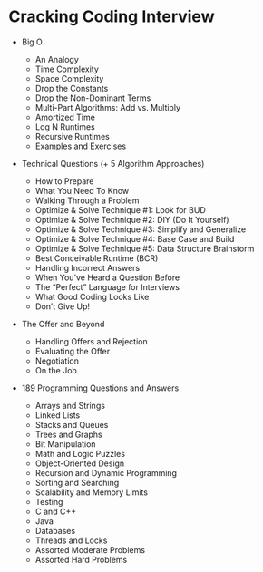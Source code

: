 # Cracking Coding Interview

- Big O

   - An Analogy
   - Time Complexity
   - Space Complexity
   - Drop the Constants
   - Drop the Non-Dominant Terms
   - Multi-Part Algorithms: Add vs. Multiply
   - Amortized Time
   - Log N Runtimes
   - Recursive Runtimes
   - Examples and Exercises

- Technical Questions (+ 5 Algorithm Approaches)

    - How to Prepare
    - What You Need To Know
    - Walking Through a Problem
    - Optimize & Solve Technique #1: Look for BUD
    - Optimize & Solve Technique #2: DIY (Do It Yourself)
    - Optimize & Solve Technique #3: Simplify and Generalize
    - Optimize & Solve Technique #4: Base Case and Build
    - Optimize & Solve Technique #5: Data Structure Brainstorm
    - Best Conceivable Runtime (BCR)
    - Handling Incorrect Answers
    - When You’ve Heard a Question Before
    - The “Perfect” Language for Interviews
    - What Good Coding Looks Like
    - Don’t Give Up!

- The Offer and Beyond

    - Handling Offers and Rejection
    - Evaluating the Offer
    - Negotiation
    - On the Job

- ​189 Programming Questions and Answers

   -  Arrays and Strings
   -  Linked Lists
   -  Stacks and Queues
   -  Trees and Graphs
   -  Bit Manipulation
   -  Math and Logic Puzzles
   -  Object-Oriented Design
   -  Recursion and Dynamic Programming
   -  Sorting and Searching
   -  Scalability and Memory Limits
   -  Testing
   -  C and C++
   -  Java
   -  Databases
   -  Threads and Locks
   -  Assorted Moderate Problems
   -  Assorted Hard Problems
